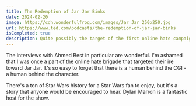 ```yaml
---
title: The Redemption of Jar Jar Binks
date: 2024-02-20
image: https://cdn.wonderfulfrog.com/images/Jar_Jar_250x250.jpg
url: https://www.ted.com/podcasts/the-redemption-of-jar-jar-binks
isCompleted: true
description: Quite possibly the target of the first online hate campaign - what happened to Jar Jar Binks before and after the movies released?
---
```


The interviews with Ahmed Best in particular are wonderful. I'm ashamed that I was once a part of the online hate brigade that targeted their ire toward Jar Jar. It's so easy to forget that there is a human behind the CGI - a human behind the character.

There's a ton of Star Wars history for a Star Wars fan to enjoy, but it's a story that anyone would be encouraged to hear. Dylan Marron is a fantastic host for the show.
